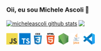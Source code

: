 ### Oii, eu sou Michele Ascoli 👋

<div>
  <a href="https://github.com/micheleascoli/github-readme-stats"><img align="center" src="https://github-readme-stats.vercel.app/api?username=micheleascoli&show_icons=true&include_all_commits=true&theme=buefy&hide_border=true" alt="micheleascoli github stats" /></a>    
  <a href="https://github.com/micheleascoli/github-readme-stats"><img align="center" src="https://github-readme-stats.vercel.app/api/top-langs/?username=micheleascoli&layout=compact&theme=buefy&hide_border=true" /></a>
</div>
<br>
<code><img height="30" alt="javascript" src="https://raw.githubusercontent.com/github/explore/80688e429a7d4ef2fca1e82350fe8e3517d3494d/topics/javascript/javascript.png"></code>
<code><img height="30" alt="typescript" src="https://raw.githubusercontent.com/github/explore/80688e429a7d4ef2fca1e82350fe8e3517d3494d/topics/typescript/typescript.png"></code>
<code><img height="30" alt="CSS" src="https://raw.githubusercontent.com/github/explore/78df643247d429f6cc873026c0622819ad797942/topics/css/css.png" /></code>
<code><img height="30" alt="HTML" src="https://raw.githubusercontent.com/github/explore/78df643247d429f6cc873026c0622819ad797942/topics/html/html.png" /></code>
<code><img height="30" alt="nodejs" src="https://raw.githubusercontent.com/github/explore/80688e429a7d4ef2fca1e82350fe8e3517d3494d/topics/nodejs/nodejs.png"></code> 
<code><img height="30" alt="Java" src="https://raw.githubusercontent.com/github/explore/80688e429a7d4ef2fca1e82350fe8e3517d3494d/topics/java/java.png" /></code>
<code><img height="30" alt="Visual Studio Code" src="https://raw.githubusercontent.com/github/explore/78df643247d429f6cc873026c0622819ad797942/topics/visual-studio-code/visual-studio-code.png" /></code>
